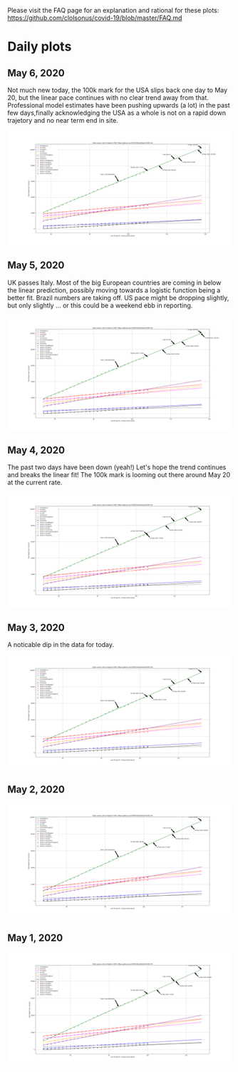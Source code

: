 Please visit the FAQ page for an explanation and rational for these
plots: https://github.com/clolsonus/covid-19/blob/master/FAQ.md

# Daily plots

## May 6, 2020

Not much new today, the 100k mark for the USA slips back one day to
May 20, but the linear pace continues with no clear trend away from
that.  Professional model estimates have been pushing upwards (a lot)
in the past few days,finally acknowledging the USA as a whole is not
on a rapid down trajetory and no near term end in site.

![map](figures/20200506.png?raw=true "6 May, 2020")

## May 5, 2020

UK passes Italy.  Most of the big European countries are coming in
below the linear prediction, possibly moving towards a logistic
function being a better fit.  Brazil numbers are taking off.  US pace
might be dropping slightly, but only slightly ... or this could be a
weekend ebb in reporting.

![map](figures/20200505.png?raw=true "5 May, 2020")

## May 4, 2020

The past two days have been down (yeah!)  Let's hope the trend
continues and breaks the linear fit!  The 100k mark is looming out
there around May 20 at the current rate.

![map](figures/20200504.png?raw=true "4 May, 2020")

## May 3, 2020

A noticable dip in the data for today.

![map](figures/20200503.png?raw=true "3 May, 2020")

## May 2, 2020

![map](figures/20200502.png?raw=true "2 May, 2020")

## May 1, 2020

![map](figures/20200501.png?raw=true "1 May, 2020")
